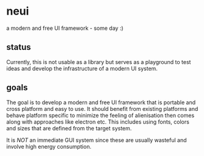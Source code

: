 # neui
a modern and free UI framework - some day :)

## status
Currently, this is not usable as a library but serves as a playground to test ideas and develop the infrastructure of a modern UI system.

## goals
The goal is to develop a modern and free UI framework that is portable and cross platform and easy to use. It should benefit from existing platforms and behave platform specific to minimize the feeling of alienisation then comes along with approaches like electron etc. 
This includes using fonts, colors and sizes that are defined from the target system.

It is *NOT* an immediate GUI system since these are usually wasteful and involve high energy consumption.


